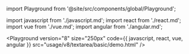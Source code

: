 import Playground from '@site/src/components/global/Playground';

import javascript from './javascript.md';
import react from './react.md';
import vue from './vue.md';
import angular from './angular.md';

<Playground
  version="8"
  size="250px"
  code={{ javascript, react, vue, angular }}
  src="usage/v8/textarea/basic/demo.html"
/>
